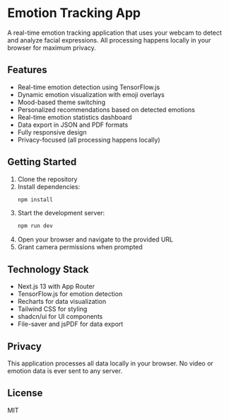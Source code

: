 # Emotion Tracking App

A real-time emotion tracking application that uses your webcam to detect and analyze facial expressions. All processing happens locally in your browser for maximum privacy.

## Features

- Real-time emotion detection using TensorFlow.js
- Dynamic emotion visualization with emoji overlays
- Mood-based theme switching
- Personalized recommendations based on detected emotions
- Real-time emotion statistics dashboard
- Data export in JSON and PDF formats
- Fully responsive design
- Privacy-focused (all processing happens locally)

## Getting Started

1. Clone the repository
2. Install dependencies:
   ```bash
   npm install
   ```
3. Start the development server:
   ```bash
   npm run dev
   ```
4. Open your browser and navigate to the provided URL
5. Grant camera permissions when prompted

## Technology Stack

- Next.js 13 with App Router
- TensorFlow.js for emotion detection
- Recharts for data visualization
- Tailwind CSS for styling
- shadcn/ui for UI components
- File-saver and jsPDF for data export

## Privacy

This application processes all data locally in your browser. No video or emotion data is ever sent to any server.

## License

MIT